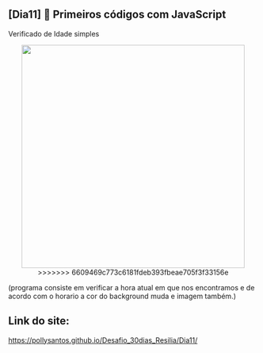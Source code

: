## [Dia11] 👾 Primeiros códigos com JavaScript

Verificado de Idade simples

<div align="center">
  <img height="450em" src="https://user-images.githubusercontent.com/99842806/162641939-6ad6328c-06a6-4f89-8195-6fc522a557a5.gif"/>
>>>>>>> 6609469c773c6181fdeb393fbeae705f3f33156e
</div>

(programa consiste em verificar a hora atual em que nos encontramos e de acordo com o horario a cor do background muda e imagem também.)

## Link do site:
https://pollysantos.github.io/Desafio_30dias_Resilia/Dia11/
